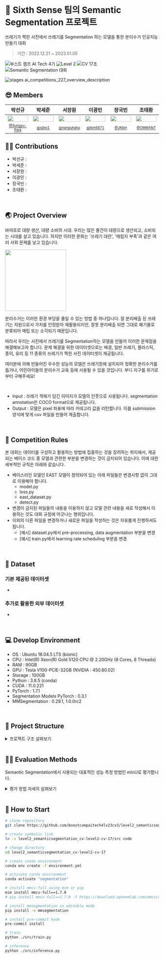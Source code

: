 # 🌠 Sixth Sense 팀의 Semantic Segmentation 프로젝트

쓰레기가 찍힌 사진에서 쓰레기를 Segmentation 하는 모델을 통한 분리수거 인공지능 만들기 대회

> 기간 : 2022.12.21 ~ 2023.01.05

![부스트 캠프 AI Tech 4기](https://img.shields.io/badge/%EB%B6%80%EC%8A%A4%ED%8A%B8%EC%BA%A0%ED%94%84%20AI%20Tech-4%EA%B8%B0-red)
![Level 2](https://img.shields.io/badge/Level-2-yellow)
![CV 17조](https://img.shields.io/badge/CV-17%EC%A1%B0-brightgreen)
![Semantic Segmentation 대회](https://img.shields.io/badge/%EB%8C%80%ED%9A%8C-Semantic%20Segmentation-blue)

![stages ai_competitions_227_overview_description](https://user-images.githubusercontent.com/9074297/208830640-df24aeaa-fc33-40ee-8756-1beca7a5f678.png)


## 😎 Members

<table>
    <thead>
        <tr>
            <th>박선규</th>
            <th>박세준</th>
            <th>서장원</th>
            <th>이광민</th>
            <th>장국빈</th>
            <th>조태환</th>
        </tr>
    </thead>
    <tbody>
        <tr>
            <td width="16%"><img src="https://user-images.githubusercontent.com/9074297/207550543-a4a35f97-c647-4013-b440-dbfec61b01d7.png" width="100%"/></td>
            <td width="16%"><img src="https://user-images.githubusercontent.com/9074297/207550381-3f2deddb-ffef-4249-8738-66d27c83ea79.png" width="100%"/></td>
            <td width="16%"><img src="https://user-images.githubusercontent.com/9074297/207550023-28ad4754-e60b-4a0c-835e-ea3c32108703.png" width="100%"/></td>
            <td width="16%"><img src="https://user-images.githubusercontent.com/9074297/207551768-ca68e744-70bf-452d-bd61-f4db912e59ee.png" width="100%"/></td>
            <td width="16%"><img src="https://user-images.githubusercontent.com/9074297/207583484-e4cff046-7656-4c27-90c9-0ce116418e70.png" width="100%"/></td>
            <td width="16%"><img src="https://user-images.githubusercontent.com/9074297/207550298-4dd75fe8-137d-4bad-accf-d56363c01895.png" width="100%"/></td>
        </tr>
        <tr>
            <td align="center"><a href="https://github.com/Sungyu-Park"><sub><sup>@Sungyu-Park</sup></sub></a></td>
            <td align="center"><a href="https://github.com/sjleo1"><sub><sup>@sjleo1</sup></sub></a></td>
            <td align="center"><a href="https://github.com/nanpuhaha"><sub><sup>@nanpuhaha</sup></sub></a></td>
            <td align="center"><a href="https://github.com/lkm6871"><sub><sup>@lkm6871</sup></sub></a></td>
            <td align="center"><a href="https://github.com/JKbin"><sub><sup>@JKbin</sup></sub></a></td>
            <td align="center"><a href="https://github.com/OMMANT"><sub><sup>@OMMANT</sup></sub></a></td>
        </tr>
    </tbody>
</table>

## 🧑‍💻 Contributions

- 박선규 :
- 박세준 :
- 서장원 :
- 이광민 :
- 장국빈 :
- 조태환 :

<br>

## :earth_asia: Project Overview

바야흐로 대량 생산, 대량 소비의 시대. 우리는 많은 물건이 대량으로 생산되고, 소비되는 시대를 살고 있습니다. 하지만 이러한 문화는 '쓰레기 대란', '매립지 부족'과 같은 여러 사회 문제를 낳고 있습니다.

<img src="https://s3-ap-northeast-2.amazonaws.com/prod-aistages-public/app/Users/00000274/files/7645ad37-9853-4a85-b0a8-f0f151ef05be..png" height="200px"/>

분리수거는 이러한 환경 부담을 줄일 수 있는 방법 중 하나입니다. 잘 분리배출 된 쓰레기는 자원으로서 가치를 인정받아 재활용되지만, 잘못 분리배출 되면 그대로 폐기물로 분류되어 매립 또는 소각되기 때문입니다.

따라서 우리는 사진에서 쓰레기를 Segmentation하는 모델을 만들어 이러한 문제점을 해결해보고자 합니다. 문제 해결을 위한 데이터셋으로는 배경, 일반 쓰레기, 플라스틱, 종이, 유리 등 11 종류의 쓰레기가 찍힌 사진 데이터셋이 제공됩니다.

여러분에 의해 만들어진 우수한 성능의 모델은 쓰레기장에 설치되어 정확한 분리수거를 돕거나, 어린아이들의 분리수거 교육 등에 사용될 수 있을 것입니다. 부디 지구를 위기로부터 구해주세요!

<br>

- Input : 쓰레기 객체가 담긴 이미지가 모델의 인풋으로 사용됩니다. segmentation annotation은 COCO format으로 제공됩니다.
- Output : 모델은 pixel 좌표에 따라 카테고리 값을 리턴합니다. 이를 submission 양식에 맞게 csv 파일을 만들어 제출합니다.

<br>

## 🚨 Competition Rules

본 대회는 데이터를 구성하고 활용하는 방법에 집중하는 것을 장려하는 취지에서, 제공되는 베이스 코드 중 모델과 관련한 부분을 변경하는 것이 금지되어 있습니다. 이에 대한 세부적인 규칙은 아래와 같습니다.

- 베이스라인 모델인 EAST 모델이 정의되어 있는 아래 파일들은 변경사항 없이 그대로 이용해야 합니다.
  - model.py
  - loss.py
  - east_dataset.py
  - detect.py
- 변경이 금지된 파일들의 내용을 이용하지 않고 모델 관련 내용을 새로 작성해서 이용하는 것도 대회 규정에 어긋나는 행위입니다.
- 이외의 다른 파일을 변경하거나 새로운 파일을 작성하는 것은 자유롭게 진행하셔도 됩니다.
  - [예시] dataset.py에서 pre-processing, data augmentation 부분을 변경
  - [예시] train.py에서 learning rate scheduling 부분을 변경

<br>

## 💾 Dataset

### 기본 제공된 데이터셋

-

### 추가로 활용한 외부 데이터셋

-

<br>

## 💻 Develop Environment

- OS : Ubuntu 18.04.5 LTS (bionic)
- CPU : Intel(R) Xeon(R) Gold 5120 CPU @ 2.20GHz (8 Cores, 8 Threads)
- RAM : 90GB
- GPU : Tesla V100-PCIE-32GB (NVIDIA : 450.80.02)
- Storage : 100GB
- Python : 3.8.5 (conda)
- CUDA : 11.0.221
- PyTorch : 1.7.1
- Segmentation Models PyTorch : 0.3.1
- MMSegmentation : 0.29.1, 1.0.0rc2

<br>

## 📂 Project Structure

<details>
<summary>프로젝트 구조 살펴보기</summary>

```bash
.
├──🔗code -> 📁/opt/ml/level2_dataannotation_cv-level2-cv-17/src
├──📁input
│   └──📁data
│       ├──📁ICDAR17_Korean
│       │   ├──🖼️img_1001.jpg
│       │   └──🖼️...
│       ├──📄ICDAR17_Korean_UFO.json
│       ├──📄ICDAR17_Korean_UFO_train.json
│       ├──📄ICDAR17_Korean_UFO_valid.json
│       ├──📁campers
│       │   ├──🖼️01.jpg
│       │   └──🖼️...
│       ├──📄campers_UFO.json
│       ├──📄campers_UFO_train.json
│       ├──📄campers_UFO_valid.json
│       ├──📁cocotext
│       │   └── train2014
│       │       ├──🖼️COCO_train2014_000000187823.jpg
│       │       └──🖼️...
│       ├──📁hiertext
│       │   ├──📁train
│       │   │   ├──🖼️dad729bb808f6b05.jpg
│       │   │   └──🖼️...
│       │   └──📁validation
│       │       ├──🖼️cc7423ec2a7adb30.jpg
│       │       └──🖼️...
│       ├──📁icdar13
│       │   ├──🖼️100.jpg
│       │   └──🖼️...
│       ├──📁icdar15
│       │   ├──🖼️img_966.jpg
│       │   └──🖼️...
│       ├──📁mlt19
│       │   ├──🖼️tr_img_03540.jpg
│       │   └──🖼️...
│       ├──📁textocr
│       │   └──📁train_images
│       │       ├──🖼️2413a55b0323deb0.jpg
│       │       └──🖼️...
│       ├──📄OOV_UFO_train.json
│       ├──📄OOV_UFO_valid.json
│       ├──📄ICDAR17Korean_Campers_OOV_train.json
│       ├──📄ICDAR17Korean_Campers_OOV_valid.json
│       ├──🔗train.json -> 📄ICDAR17Korean_Campers_OOV_train.json
│       └──🔗valid.json -> 📄ICDAR17Korean_Campers_OOV_valid.json
├──📁level2_dataannotation_cv-level2-cv-17
│   └──📁src
│       ├──📁trained_models
│       │   └──📄latest.pth
│       ├──📄convert_mlt.py
│       ├──📄dataset.py
│       ├──📄detect.py ---------- 변경 금지 ⚠️
│       ├──📄deteval.py
│       ├──📄east_dataset.py ---- 변경 금지 ⚠️
│       ├──📄inference.py
│       ├──📄loss.py ------------ 변경 금지 ⚠️
│       ├──📄model.py ----------- 변경 금지 ⚠️
│       └──📄train.py
└──📁pths
    └──📄vgg16_bn-6c64b313.pth
```

</details>

<br>

## 👨‍🏫 Evaluation Methods

Semantic Segmentation에서 사용되는 대표적인 성능 측정 방법인 mIoU로 평가합니다.

<details>
<summary>평가 방법 자세히 살펴보기</summary>

### Test set의 mIoU (Mean Intersection over Union)로 평가

- Semantic Segmentation에서 사용되는 대표적인 성능 측정 방법
- IoU
  $$
  \mathrm{IoU}=\frac{|X \cap Y|}{|X \cup Y|}=\frac{|X \cap Y|}{|X|+|Y|-|X \cap Y|}
  $$

### Example of IoU

![image](https://user-images.githubusercontent.com/9074297/208380726-3bf69d83-4ec6-4e6b-bf94-994a51e5be75.png)

![image](https://user-images.githubusercontent.com/9074297/208380793-39cf224d-dcb3-4472-afd5-8c983b69e28a.png)

### [참고사항]

model로부터 예측된 mask의 size는 512 x 512 지만, 대회의 원활한 운영을 위해 output을 일괄적으로 256 x 256 으로 변경하여 score를 반영하게 되었습니다.

### 제출 방법

1. 베이스라인 코드 실행
2. submission.csv 제출

</details>

<br>

## 👀 How to Start

```bash
# clone repository
git clone https://github.com/boostcampaitech4lv23cv3/level2_semanticsegmentation_cv-level2-cv-17.git

# create symbolic link
ln -s level2_semanticsegmentation_cv-level2-cv-17/src code

# change directory
cd level2_semanticsegmentation_cv-level2-cv-17

# create conda environment
conda env create -f environment.yml

# activate conda environment
conda activate "segmentation"

# install mmcv-full using mim or pip
mim install mmcv-full==1.7.0
# pip install mmcv-full==1.7.0 -f https://download.openmmlab.com/mmcv/dist/cu110/torch1.7/index.html

# install mmsegmentation as editable mode
pip install -e mmsegmentation

# install pre-commit hook
pre-commit install

# train
python ./src/train.py

# inference
python ./src/inference.py
```
